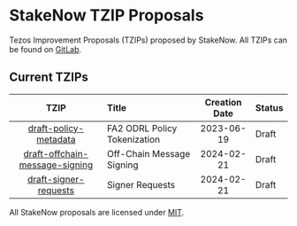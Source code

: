 # StakeNow TZIP Proposals

Tezos Improvement Proposals (TZIPs) proposed by StakeNow. All TZIPs can be found on [GitLab](https://gitlab.com/tezos/tzip).

## Current TZIPs

|    TZIP    | Title                                                | Creation Date | Status           |
| :--------: | :--------------------------------------------------- | :-----------: | :--------------- |
| [draft-policy-metadata]          | FA2 ODRL Policy Tokenization   |  2023-06-19   | Draft            |
| [draft-offchain-message-signing] | Off-Chain Message Signing      |  2024-02-21   | Draft            |
| [draft-signer-requests]          | Signer Requests                |  2024-02-21   | Draft            |

All StakeNow proposals are licensed under [MIT](https://spdx.org/licenses/MIT.html).

[draft-policy-metadata]: drafts/draft-policy-metadata.md
[draft-offchain-message-signing]: drafts/draft-offchain-message-signing.md
[draft-signer-requests]: drafts/draft-signer-requests.md